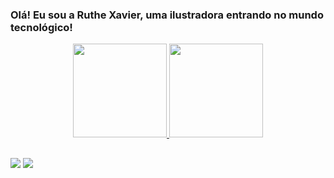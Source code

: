 ### Olá! Eu sou a Ruthe Xavier, uma ilustradora entrando no mundo tecnológico!

 <div align="center">
  <a href="https://github.com/Nabi8">
  <img height="150em" src="https://github-readme-stats.vercel.app/api?username=Nabi8&show_icons=true&theme=jolly&include_all_commits=true&count_private=true"/>
  <img height="150em" src="https://github-readme-stats.vercel.app/api/top-langs/?username=Nabi8&layout=compact&langs_count=7&theme=jolly"/>
</div>
  <div>
  
  </div>
  
  ##

  <div> 
  <a href="https://instagram.com/wangnabi_" target="_blank"><img src="https://img.shields.io/badge/-Instagram-%23E4405F?style=for-the-badge&logo=instagram&logoColor=white" target="_blank"></a>
 <a href = "mailto:nabi.x.art#gmail.com"><img src="https://img.shields.io/badge/-Gmail-%23333?style=for-the-badge&logo=gmail&logoColor=white" target="_blank"></a>
  </div>
